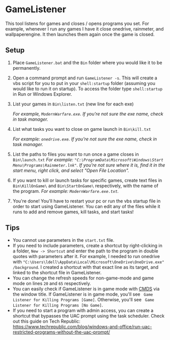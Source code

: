 # GameListener
 This tool listens for games and closes / opens programs you set. For example, whenever I run any games I have it close onedrive, rainmeter, and wallpaperengine. It then launches them again once the game is closed.



## Setup

1. Place `GameListener.bat` and the `Bin` folder where you would like it to be permanently.

2. Open a command prompt and run `GameListener -s`. This will create a vbs script for you to put in your `shell:startup` folder (assuming you would like to run it on startup). To access the folder type `shell:startup` in Run or Windows Explorer.

3. List your games in `Bin\listen.txt` (new line for each exe)

   *For example, `ModernWarfare.exe`. If you're not sure the exe name, check in task manager.*

4. List what tasks you want to close on game launch in `Bin\kill.txt`

   *For example: `onedrive.exe`. If you're not sure the exe name, check in task manager.*

5. List the paths to files you want to run once a game closes in `Bin\launch.txt`
   *For example: `"C:\ProgramData\Microsoft\Windows\Start Menu\Programs\Rainmeter.lnk"`. If you're not sure where it is, find it in the start menu, right click, and select "Open File Location".*

6. If you want to kill or launch tasks for specific games, create text files in `Bin\KillOnGame\` and `Bin\StartOnGame\` respectively, with the name of the program.
   *For example: `ModernWarfare.exe.txt`.*

7. You're done! You'll have to restart your pc or run the vbs startup file in order to start using GameListener. You can edit any of the files while it runs to add and remove games, kill tasks, and start tasks!

## Tips

- You cannot use parameters in the `start.txt` file. 
- If you need to include parameters, create a shortcut by right-clicking in a folder, `New -> Shortcut` and enter the path to the program in double quotes with parameters after it.
  For example, I needed to run onedrive with `"C:\Users\ldell\AppData\Local\Microsoft\OneDrive\OneDrive.exe" /background`. I created a shortcut with that exact line as its target, and linked to the shortcut file in GameListener.
- You can change the refresh speeds for non-game-mode and game mode on lines `20` and `65` respectively.
- You can easily check if GameListener is in game mode with [CMDS](https://github.com/ITCMD/CMDS) via the window title. If GameListener is in game mode, you'll see ` Game Listener for Killing Programs [Game]`. Otherwise, you'll see ` Game Listener for Killing Programs [No Game]`.
- If you need to start a program with admin access, you can create a shortcut that bypasses the UAC prompt using the task scheduler. Check out this guide on Tech Republic: https://www.techrepublic.com/blog/windows-and-office/run-uac-restricted-programs-without-the-uac-prompt/




